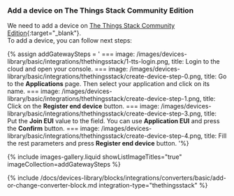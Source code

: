 ### Add a device on The Things Stack Community Edition

We need to add a device on [The Things Stack Community Edition](https://console.cloud.thethings.network){:target="_blank"}.  
To add a device, you can follow next steps:  

{% assign addGatewaySteps = '
    ===
        image: /images/devices-library/basic/integrations/thethingsstack/1-tts-login.png,
        title: Login to the cloud and open your console.
    ===
        image: /images/devices-library/basic/integrations/thethingsstack/create-device-step-0.png,
        title: Go to the **Applications** page. Then select your application and click on its name.
    ===
        image: /images/devices-library/basic/integrations/thethingsstack/create-device-step-1.png,
        title: Click on the **Register end device** button.
    ===
        image: /images/devices-library/basic/integrations/thethingsstack/create-device-step-3.png,
        title: Put the **Join EUI** value to the field. You can use **Application EUI** and press the **Confirm** button.
    ===
        image: /images/devices-library/basic/integrations/thethingsstack/create-device-step-4.png,
        title: Fill the rest parameters and press **Register end device** button.
'%}

{% include images-gallery.liquid showListImageTitles="true" imageCollection=addGatewaySteps %}


{% include /docs/devices-library/blocks/integrations/converters/basic/add-or-change-converter-block.md integration-type="thethingsstack" %}